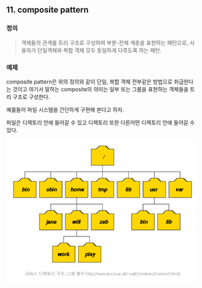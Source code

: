## 11. composite pattern

### 정의
> 객체들의 관계를 트리 구조로 구성하여 부분-전체 계층을 표현하는 패턴으로, 사용자가 단일객체와 복합 객체 모두 동일하게 다루도록 하는 패턴.

### 예제

composite pattern은 위의 정의와 같이 단일, 복합 객체 전부같은 방법으로 취급한다는 것이고 여기서 말하는 composite의 의미는 일부 또는 그룹을 표현하는 객체들을 트리 구조로 구성한다.

예를들어 파일 시스템을 간단하게 구현해 본다고 하자. 

파일은 디렉토리 안에 들어갈 수 있고 디렉토리 또한 다른어떤 디렉토리 안에 들어갈 수 있다.

![base](/src/main/md/composite/img/composite1.PNG)

